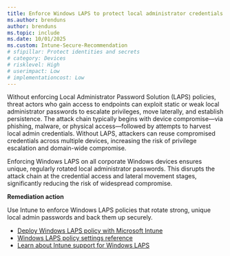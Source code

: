 ```yaml
---
title: Enforce Windows LAPS to protect local administrator credentials
ms.author: brenduns
author: brenduns
ms.topic: include
ms.date: 10/01/2025
ms.custom: Intune-Secure-Recommendation
# sfipillar: Protect identities and secrets
# category: Devices
# risklevel: High
# userimpact: Low
# implementationcost: Low
---
```

Without enforcing Local Administrator Password Solution (LAPS) policies, threat actors who gain access to endpoints can exploit static or weak local administrator passwords to escalate privileges, move laterally, and establish persistence. The attack chain typically begins with device compromise—via phishing, malware, or physical access—followed by attempts to harvest local admin credentials. Without LAPS, attackers can reuse compromised credentials across multiple devices, increasing the risk of privilege escalation and domain-wide compromise.

Enforcing Windows LAPS on all corporate Windows devices ensures unique, regularly rotated local administrator passwords. This disrupts the attack chain at the credential access and lateral movement stages, significantly reducing the risk of widespread compromise.

**Remediation action**

Use Intune to enforce Windows LAPS policies that rotate strong, unique local admin passwords and back them up securely.

- [Deploy Windows LAPS policy with Microsoft Intune](/intune/intune-service/protect/windows-laps-policy#create-a-laps-policy)
- [Windows LAPS policy settings reference](/windows-server/identity/laps/laps-management-policy-settings)
- [Learn about Intune support for Windows LAPS](/intune/intune-service/protect/windows-laps-overview)